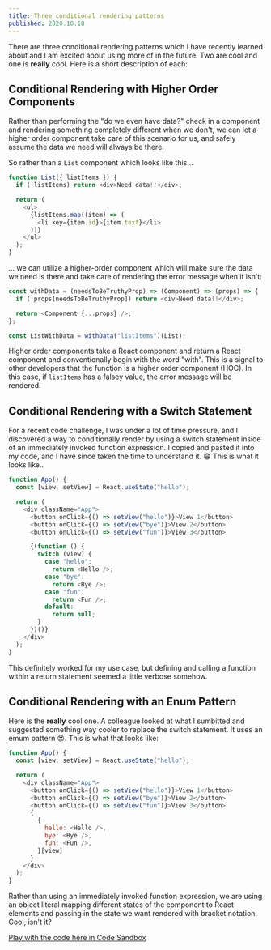 ```yaml
---
title: Three conditional rendering patterns
published: 2020.10.18
---
```


There are three conditional rendering patterns which I have recently learned about and I am excited about using more of in the future. Two are cool and one is **really** cool. Here is a short description of each:

## Conditional Rendering with Higher Order Components

Rather than performing the "do we even have data?" check in a component and rendering something completely different when we don't, we can let a higher order component take care of this scenario for us, and safely assume the data we need will always be there.

So rather than a `List` component which looks like this...

```javascript
function List({ listItems }) {
  if (!listItems) return <div>Need data!!</div>;

  return (
    <ul>
      {listItems.map((item) => (
        <li key={item.id}>{item.text}</li>
      ))}
    </ul>
  );
}
```

... we can utilize a higher-order component which will make sure the data we need is there and take care of rendering the error message when it isn't:

```javascript
const withData = (needsToBeTruthyProp) => (Component) => (props) => {
  if (!props[needsToBeTruthyProp]) return <div>Need data!!</div>;

  return <Component {...props} />;
};

const ListWithData = withData("listItems")(List);
```

Higher order components take a React component and return a React component and conventionally begin with the word "with". This is a signal to other developers that the function is a higher order component (HOC). In this case, if `listItems` has a falsey value, the error message will be rendered.

## Conditional Rendering with a Switch Statement

For a recent code challenge, I was under a lot of time pressure, and I discovered a way to conditionally render by using a switch statement inside of an immediately invoked function expression. I copied and pasted it into my code, and I have since taken the time to understand it. 😁 This is what it looks like..

```javascript
function App() {
  const [view, setView] = React.useState("hello");

  return (
    <div className="App">
      <button onClick={() => setView("hello")}>View 1</button>
      <button onClick={() => setView("bye")}>View 2</button>
      <button onClick={() => setView("fun")}>View 3</button>

      {(function () {
        switch (view) {
          case "hello":
            return <Hello />;
          case "bye":
            return <Bye />;
          case "fun":
            return <Fun />;
          default:
            return null;
        }
      })()}
    </div>
  );
}
```

This definitely worked for my use case, but defining and calling a function within a return statement seemed a little verbose somehow.

## Conditional Rendering with an Enum Pattern

Here is the **really** cool one. A colleague looked at what I sumbitted and suggested something way cooler to replace the switch statement. It uses an emum pattern 😍. This is what that looks like:

```javascript
function App() {
  const [view, setView] = React.useState("hello");

  return (
    <div className="App">
      <button onClick={() => setView("hello")}>View 1</button>
      <button onClick={() => setView("bye")}>View 2</button>
      <button onClick={() => setView("fun")}>View 3</button>
      {
        {
          hello: <Hello />,
          bye: <Bye />,
          fun: <Fun />,
        }[view]
      }
    </div>
  );
}
```

Rather than using an immediately invoked function expression, we are using an object literal mapping different states of the component to React elements and passing in the state we want rendered with bracket notation. Cool, isn't it?

[Play with the code here in Code Sandbox](https://codesandbox.io/s/blog-three-conditional-rendering-patterns-o57kq)
